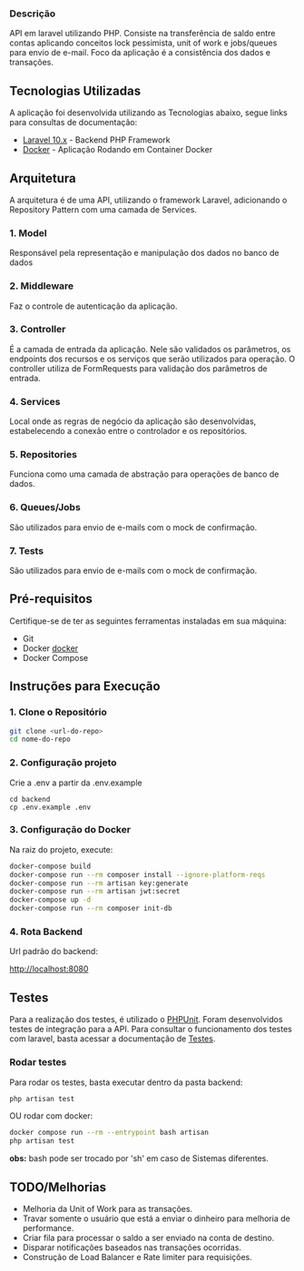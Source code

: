 ### Descrição

API em laravel utilizando PHP. Consiste na transferência de saldo entre contas aplicando conceitos lock pessimista, unit of work e jobs/queues para envio de e-mail. Foco da aplicação é a consistência dos dados e transações.

## Tecnologias Utilizadas
A aplicação foi desenvolvida utilizando as Tecnologias abaixo, segue links para consultas de documentação:

- [Laravel 10.x](https://laravel.com/docs/10.x) - Backend PHP Framework 
- [Docker](https://docs.docker.com/) - Aplicação Rodando em Container Docker

## Arquitetura

A arquitetura é de uma API, utilizando o framework Laravel, adicionando o Repository Pattern com uma camada de Services.

### 1. Model
Responsável pela representação e manipulação dos dados no banco de dados

### 2. Middleware
Faz o controle de autenticação da aplicação.

### 3. Controller
É a camada de entrada da aplicação. Nele são validados os parâmetros, os endpoints dos recursos e os serviços que serão utilizados para operação. O controller utiliza de FormRequests para validação dos parâmetros de entrada. 

### 4. Services
Local onde as regras de negócio da aplicação são desenvolvidas, estabelecendo a conexão entre o controlador e os repositórios.

### 5. Repositories
Funciona como uma camada de abstração para operações de banco de dados.

### 6. Queues/Jobs
São utilizados para envio de e-mails com o mock de confirmação.

### 7. Tests
São utilizados para envio de e-mails com o mock de confirmação.

## Pré-requisitos

Certifique-se de ter as seguintes ferramentas instaladas em sua máquina:

- Git
- Docker [docker](https://docs.docker.com/get-docker/)
- Docker Compose

## Instruções para Execução

### 1. Clone o Repositório

```bash
git clone <url-do-repo>
cd nome-do-repo
```

### 2. Configuração projeto

Crie a .env a partir da .env.example
```
cd backend
cp .env.example .env
```

### 3. Configuração do Docker
Na raiz do projeto, execute:

```bash
docker-compose build
docker-compose run --rm composer install --ignore-platform-reqs
docker-compose run --rm artisan key:generate
docker-compose run --rm artisan jwt:secret
docker-compose up -d
docker-compose run --rm composer init-db
```

### 4. Rota Backend

Url padrão do backend:

[http://localhost:8080](http://localhost:8080)

## Testes

Para a realização dos testes, é utilizado o [PHPUnit](https://phpunit.de/). Foram desenvolvidos testes de integração para a API. Para consultar o funcionamento dos testes com laravel, basta acessar a documentação de [Testes](https://laravel.com/docs/10.x/testing).

### Rodar testes

Para rodar os testes, basta executar dentro da pasta backend:
```bash
php artisan test
```
OU rodar com docker:
```bash
docker compose run --rm --entrypoint bash artisan
php artisan test
```

**obs:** bash pode ser trocado por 'sh' em caso de Sistemas diferentes.

## TODO/Melhorias

- Melhoria da Unit of Work para as transações.
- Travar somente o usuário que está a enviar o dinheiro para melhoria de performance.
- Criar fila para processar o saldo a ser enviado na conta de destino.
- Disparar notificações baseados nas transações ocorridas.
- Construção de Load Balancer e Rate limiter para requisições.